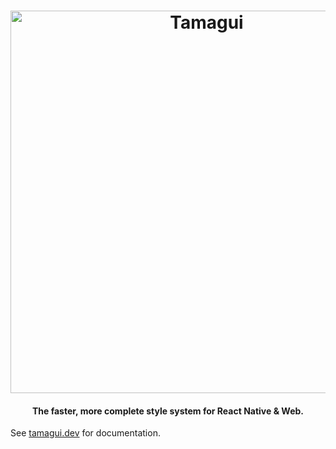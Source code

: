 <h1 align="center">
  <img margin="auto" width="612px" src="https://github.com/tamagui/tamagui/raw/master/packages/site/public/social.png" alt="Tamagui">
  <br>
</h1>

<h4 align="center">The faster, more complete style system for React Native & Web.</h4>

See [tamagui.dev](https://tamagui.dev) for documentation.
